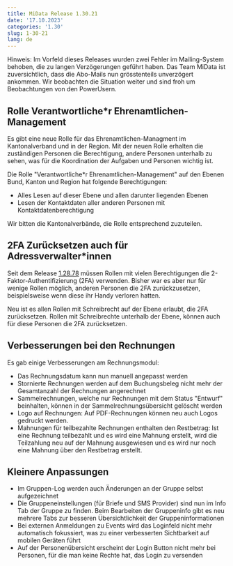 ```yaml
---
title: MiData Release 1.30.21
date: '17.10.2023'
categories: '1.30'
slug: 1-30-21
lang: de
---
```


Hinweis: Im Vorfeld dieses Releases wurden zwei Fehler im Mailing-System behoben, die zu langen Verzögerungen geführt haben. Das Team MiData ist zuversichtlich, dass die Abo-Mails nun grösstenteils unverzögert ankommen. Wir beobachten die Situation weiter und sind froh um Beobachtungen von den PowerUsern.

## Rolle Verantwortliche\*r Ehrenamtlichen-Management

Es gibt eine neue Rolle für das Ehrenamtlichen-Managment im Kantonalverband und in der Region. Mit der neuen Rolle erhalten die zuständigen Personen die Berechtigung, andere Personen unterhalb zu sehen, was für die Koordination der Aufgaben und Personen wichtig ist.

Die Rolle "Verantwortliche\*r Ehrenamtlichen-Management" auf den Ebenen Bund, Kanton und Region hat folgende Berechtigungen:

- Alles Lesen auf dieser Ebene und allen darunter liegenden Ebenen
- Lesen der Kontaktdaten aller anderen Personen mit Kontaktdatenberechtigung

Wir bitten die Kantonalverbände, die Rolle entsprechend zuzuteilen.

## 2FA Zurücksetzen auch für Adressverwalter\*innen

Seit dem Release [1.28.78](https://docu.scout.ch/de/versionshinweise/1-28-78) müssen Rollen mit vielen Berechtigungen die 2-Faktor-Authentifizierung (2FA) verwenden. Bisher war es aber nur für wenige Rollen möglich, anderen Personen die 2FA zurückzusetzen, beispielsweise wenn diese ihr Handy verloren hatten.

Neu ist es allen Rollen mit Schreibrecht auf der Ebene erlaubt, die 2FA zurücksetzen. Rollen mit Schreibrechte unterhalb der Ebene, können auch für diese Personen die 2FA zurücksetzen.

## Verbesserungen bei den Rechnungen

Es gab einige Verbesserungen am Rechnungsmodul:

- Das Rechnungsdatum kann nun manuell angepasst werden
- Stornierte Rechnungen werden auf dem Buchungsbeleg nicht mehr der Gesamtanzahl der Rechnungen angerechnet
- Sammelrechnungen, welche nur Rechnungen mit dem Status "Entwurf" beinhalten, können in der Sammelrechnungsübersicht gelöscht werden
- Logo auf Rechnungen: Auf PDF-Rechnungen können neu auch Logos gedruckt werden.
- Mahnungen für teilbezahlte Rechnungen enthalten den Restbetrag: Ist eine Rechnung teilbezahlt und es wird eine Mahnung erstellt, wird die Teilzahlung neu auf der Mahnung ausgewiesen und es wird nur noch eine Mahnung über den Restbetrag erstellt.

## Kleinere Anpassungen

- Im Gruppen-Log werden auch Änderungen an der Gruppe selbst aufgezeichnet
- Die Gruppeneinstellungen (für Briefe und SMS Provider) sind nun im Info Tab der Gruppe zu finden. Beim Bearbeiten der Gruppeninfo gibt es neu mehrere Tabs zur besseren Übersichtlichkeit der Gruppeninformationen
- Bei externen Anmeldungen zu Events wird das Loginfeld nicht mehr automatisch fokussiert, was zu einer verbesserten Sichtbarkeit auf mobilen Geräten führt
- Auf der Personenübersicht erscheint der Login Button nicht mehr bei Personen, für die man keine Rechte hat, das Login zu versenden